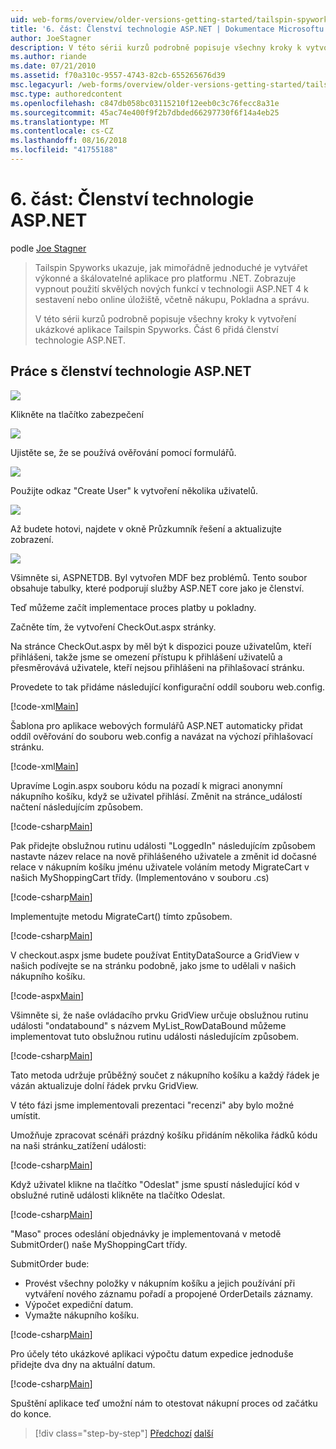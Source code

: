 ```yaml
---
uid: web-forms/overview/older-versions-getting-started/tailspin-spyworks/tailspin-spyworks-part-6
title: '6. část: Členství technologie ASP.NET | Dokumentace Microsoftu'
author: JoeStagner
description: V této sérii kurzů podrobně popisuje všechny kroky k vytvoření ukázkové aplikace Tailspin Spyworks. Část 6 přidá členství technologie ASP.NET.
ms.author: riande
ms.date: 07/21/2010
ms.assetid: f70a310c-9557-4743-82cb-655265676d39
msc.legacyurl: /web-forms/overview/older-versions-getting-started/tailspin-spyworks/tailspin-spyworks-part-6
msc.type: authoredcontent
ms.openlocfilehash: c847db058bc03115210f12eeb0c3c76fecc8a31e
ms.sourcegitcommit: 45ac74e400f9f2b7dbded66297730f6f14a4eb25
ms.translationtype: MT
ms.contentlocale: cs-CZ
ms.lasthandoff: 08/16/2018
ms.locfileid: "41755188"
---
```

<a name="part-6-aspnet-membership"></a>6. část: Členství technologie ASP.NET
====================
podle [Joe Stagner](https://github.com/JoeStagner)

> Tailspin Spyworks ukazuje, jak mimořádně jednoduché je vytvářet výkonné a škálovatelné aplikace pro platformu .NET. Zobrazuje vypnout použití skvělých nových funkcí v technologii ASP.NET 4 k sestavení nebo online úložiště, včetně nákupu, Pokladna a správu.
> 
> V této sérii kurzů podrobně popisuje všechny kroky k vytvoření ukázkové aplikace Tailspin Spyworks. Část 6 přidá členství technologie ASP.NET.


## <a id="_Toc260221672"></a>  Práce s členství technologie ASP.NET

![](tailspin-spyworks-part-6/_static/image1.png)

Klikněte na tlačítko zabezpečení

![](tailspin-spyworks-part-6/_static/image1.jpg)

Ujistěte se, že se používá ověřování pomocí formulářů.

![](tailspin-spyworks-part-6/_static/image2.jpg)

Použijte odkaz "Create User" k vytvoření několika uživatelů.

![](tailspin-spyworks-part-6/_static/image3.jpg)

Až budete hotovi, najdete v okně Průzkumník řešení a aktualizujte zobrazení.

![](tailspin-spyworks-part-6/_static/image2.png)

Všimněte si, ASPNETDB. Byl vytvořen MDF bez problémů. Tento soubor obsahuje tabulky, které podporují služby ASP.NET core jako je členství.

Teď můžeme začít implementace proces platby u pokladny.

Začněte tím, že vytvoření CheckOut.aspx stránky.

Na stránce CheckOut.aspx by měl být k dispozici pouze uživatelům, kteří přihlášeni, takže jsme se omezení přístupu k přihlášení uživatelů a přesměrovává uživatele, kteří nejsou přihlášeni na přihlašovací stránku.

Provedete to tak přidáme následující konfigurační oddíl souboru web.config.

[!code-xml[Main](tailspin-spyworks-part-6/samples/sample1.xml)]

Šablona pro aplikace webových formulářů ASP.NET automaticky přidat oddíl ověřování do souboru web.config a navázat na výchozí přihlašovací stránku.

[!code-xml[Main](tailspin-spyworks-part-6/samples/sample2.xml)]

Upravíme Login.aspx souboru kódu na pozadí k migraci anonymní nákupního košíku, když se uživatel přihlásí. Změnit na stránce\_událostí načtení následujícím způsobem.

[!code-csharp[Main](tailspin-spyworks-part-6/samples/sample3.cs)]

Pak přidejte obslužnou rutinu události "LoggedIn" následujícím způsobem nastavte název relace na nově přihlášeného uživatele a změnit id dočasné relace v nákupním košíku jménu uživatele voláním metody MigrateCart v našich MyShoppingCart třídy. (Implementováno v souboru .cs)

[!code-csharp[Main](tailspin-spyworks-part-6/samples/sample4.cs)]

Implementujte metodu MigrateCart() tímto způsobem.

[!code-csharp[Main](tailspin-spyworks-part-6/samples/sample5.cs)]

V checkout.aspx jsme budete používat EntityDataSource a GridView v našich podívejte se na stránku podobně, jako jsme to udělali v našich nákupního košíku.

[!code-aspx[Main](tailspin-spyworks-part-6/samples/sample6.aspx)]

Všimněte si, že naše ovládacího prvku GridView určuje obslužnou rutinu události "ondatabound" s názvem MyList\_RowDataBound můžeme implementovat tuto obslužnou rutinu události následujícím způsobem.

[!code-csharp[Main](tailspin-spyworks-part-6/samples/sample7.cs)]

Tato metoda udržuje průběžný součet z nákupního košíku a každý řádek je vázán aktualizuje dolní řádek prvku GridView.

V této fázi jsme implementovali prezentaci "recenzi" aby bylo možné umístit.

Umožňuje zpracovat scénáři prázdný košíku přidáním několika řádků kódu na naši stránku\_zatížení události:

[!code-csharp[Main](tailspin-spyworks-part-6/samples/sample8.cs)]

Když uživatel klikne na tlačítko "Odeslat" jsme spustí následující kód v obslužné rutině události klikněte na tlačítko Odeslat.

[!code-csharp[Main](tailspin-spyworks-part-6/samples/sample9.cs)]

"Maso" proces odeslání objednávky je implementovaná v metodě SubmitOrder() naše MyShoppingCart třídy.

SubmitOrder bude:

- Provést všechny položky v nákupním košíku a jejich používání při vytváření nového záznamu pořadí a propojené OrderDetails záznamy.
- Výpočet expediční datum.
- Vymažte nákupního košíku.


[!code-csharp[Main](tailspin-spyworks-part-6/samples/sample10.cs)]

Pro účely této ukázkové aplikaci výpočtu datum expedice jednoduše přidejte dva dny na aktuální datum.

[!code-csharp[Main](tailspin-spyworks-part-6/samples/sample11.cs)]

Spuštění aplikace teď umožní nám to otestovat nákupní proces od začátku do konce.

> [!div class="step-by-step"]
> [Předchozí](tailspin-spyworks-part-5.md)
> [další](tailspin-spyworks-part-7.md)
